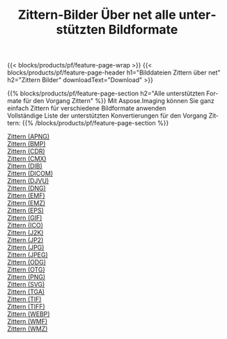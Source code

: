﻿---
title: Zittern-Bilder Über net alle unterstützten Bildformate 
weight: 3920
url: /de/net/dither 
lang: de
langdirlevel: 2
locales: zh-hans,ja,it,ru,de,es,fr,nl,id,lt,pl,pt,vi,tr,ko,zh-hant,ar,hi,th,sv,cs,uk,he
description: Mit Aspose.Imaging können Sie ganz einfach Zittern Bilder über net
---

{{< blocks/products/pf/feature-page-wrap >}}
{{< blocks/products/pf/feature-page-header h1="Bilddateien Zittern über net" h2="Zittern Bilder" downloadText="Download" >}}


{{% blocks/products/pf/feature-page-section  h2="Alle unterstützten Formate für den Vorgang Zittern" %}}
Mit Aspose.Imaging können Sie ganz einfach Zittern für verschiedene Bildformate anwenden
<br/>
Vollständige Liste der unterstützten Konvertierungen für den Vorgang Zittern:
{{% /blocks/products/pf/feature-page-section %}}
<div class="container-fluid productfamilypage bg-gray">
    <div class="convertypes bg-gray agp-content section">
        <div class="container">
		<div class="row other-converters">
		    <div class='col-md-2 other-converter remove-lp remove-rp'><a href="/imaging/de/net/dither/apng" >Zittern (APNG)</a></div><div class='col-md-2 other-converter remove-lp remove-rp'><a href="/imaging/de/net/dither/bmp" >Zittern (BMP)</a></div><div class='col-md-2 other-converter remove-lp remove-rp'><a href="/imaging/de/net/dither/cdr" >Zittern (CDR)</a></div><div class='col-md-2 other-converter remove-lp remove-rp'><a href="/imaging/de/net/dither/cmx" >Zittern (CMX)</a></div><div class='col-md-2 other-converter remove-lp remove-rp'><a href="/imaging/de/net/dither/dib" >Zittern (DIB)</a></div><div class='col-md-2 other-converter remove-lp remove-rp'><a href="/imaging/de/net/dither/dicom" >Zittern (DICOM)</a></div><div class='col-md-2 other-converter remove-lp remove-rp'><a href="/imaging/de/net/dither/djvu" >Zittern (DJVU)</a></div><div class='col-md-2 other-converter remove-lp remove-rp'><a href="/imaging/de/net/dither/dng" >Zittern (DNG)</a></div><div class='col-md-2 other-converter remove-lp remove-rp'><a href="/imaging/de/net/dither/emf" >Zittern (EMF)</a></div><div class='col-md-2 other-converter remove-lp remove-rp'><a href="/imaging/de/net/dither/emz" >Zittern (EMZ)</a></div><div class='col-md-2 other-converter remove-lp remove-rp'><a href="/imaging/de/net/dither/eps" >Zittern (EPS)</a></div><div class='col-md-2 other-converter remove-lp remove-rp'><a href="/imaging/de/net/dither/gif" >Zittern (GIF)</a></div><div class='col-md-2 other-converter remove-lp remove-rp'><a href="/imaging/de/net/dither/ico" >Zittern (ICO)</a></div><div class='col-md-2 other-converter remove-lp remove-rp'><a href="/imaging/de/net/dither/j2k" >Zittern (J2K)</a></div><div class='col-md-2 other-converter remove-lp remove-rp'><a href="/imaging/de/net/dither/jp2" >Zittern (JP2)</a></div><div class='col-md-2 other-converter remove-lp remove-rp'><a href="/imaging/de/net/dither/jpg" >Zittern (JPG)</a></div><div class='col-md-2 other-converter remove-lp remove-rp'><a href="/imaging/de/net/dither/jpeg" >Zittern (JPEG)</a></div><div class='col-md-2 other-converter remove-lp remove-rp'><a href="/imaging/de/net/dither/odg" >Zittern (ODG)</a></div><div class='col-md-2 other-converter remove-lp remove-rp'><a href="/imaging/de/net/dither/otg" >Zittern (OTG)</a></div><div class='col-md-2 other-converter remove-lp remove-rp'><a href="/imaging/de/net/dither/png" >Zittern (PNG)</a></div><div class='col-md-2 other-converter remove-lp remove-rp'><a href="/imaging/de/net/dither/svg" >Zittern (SVG)</a></div><div class='col-md-2 other-converter remove-lp remove-rp'><a href="/imaging/de/net/dither/tga" >Zittern (TGA)</a></div><div class='col-md-2 other-converter remove-lp remove-rp'><a href="/imaging/de/net/dither/tif" >Zittern (TIF)</a></div><div class='col-md-2 other-converter remove-lp remove-rp'><a href="/imaging/de/net/dither/tiff" >Zittern (TIFF)</a></div><div class='col-md-2 other-converter remove-lp remove-rp'><a href="/imaging/de/net/dither/webp" >Zittern (WEBP)</a></div><div class='col-md-2 other-converter remove-lp remove-rp'><a href="/imaging/de/net/dither/wmf" >Zittern (WMF)</a></div><div class='col-md-2 other-converter remove-lp remove-rp'><a href="/imaging/de/net/dither/wmz" >Zittern (WMZ)</a></div>
                </div>
        </div>
    </div>
</div>
<br/>
